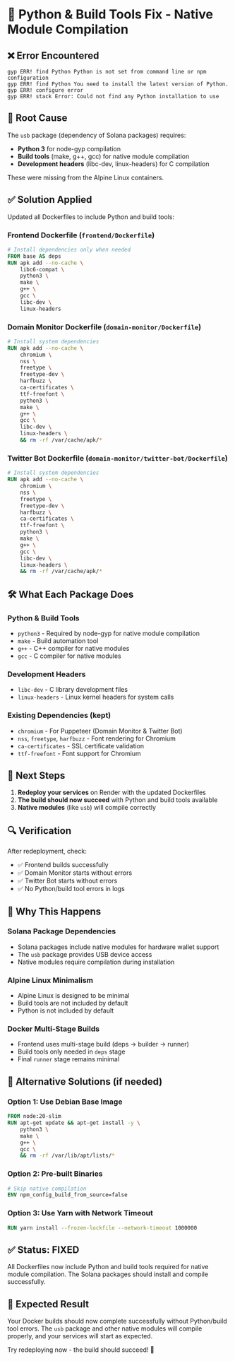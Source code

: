 # 🔧 Python & Build Tools Fix - Native Module Compilation

## ❌ Error Encountered

```
gyp ERR! find Python Python is not set from command line or npm configuration
gyp ERR! find Python You need to install the latest version of Python.
gyp ERR! configure error 
gyp ERR! stack Error: Could not find any Python installation to use
```

## 🎯 Root Cause

The `usb` package (dependency of Solana packages) requires:
- **Python 3** for node-gyp compilation
- **Build tools** (make, g++, gcc) for native module compilation
- **Development headers** (libc-dev, linux-headers) for C compilation

These were missing from the Alpine Linux containers.

## ✅ Solution Applied

Updated all Dockerfiles to include Python and build tools:

### **Frontend Dockerfile** (`frontend/Dockerfile`)
```dockerfile
# Install dependencies only when needed
FROM base AS deps
RUN apk add --no-cache \
    libc6-compat \
    python3 \
    make \
    g++ \
    gcc \
    libc-dev \
    linux-headers
```

### **Domain Monitor Dockerfile** (`domain-monitor/Dockerfile`)
```dockerfile
# Install system dependencies
RUN apk add --no-cache \
    chromium \
    nss \
    freetype \
    freetype-dev \
    harfbuzz \
    ca-certificates \
    ttf-freefont \
    python3 \
    make \
    g++ \
    gcc \
    libc-dev \
    linux-headers \
    && rm -rf /var/cache/apk/*
```

### **Twitter Bot Dockerfile** (`domain-monitor/twitter-bot/Dockerfile`)
```dockerfile
# Install system dependencies
RUN apk add --no-cache \
    chromium \
    nss \
    freetype \
    freetype-dev \
    harfbuzz \
    ca-certificates \
    ttf-freefont \
    python3 \
    make \
    g++ \
    gcc \
    libc-dev \
    linux-headers \
    && rm -rf /var/cache/apk/*
```

## 🛠️ What Each Package Does

### **Python & Build Tools**
- `python3` - Required by node-gyp for native module compilation
- `make` - Build automation tool
- `g++` - C++ compiler for native modules
- `gcc` - C compiler for native modules

### **Development Headers**
- `libc-dev` - C library development files
- `linux-headers` - Linux kernel headers for system calls

### **Existing Dependencies** (kept)
- `chromium` - For Puppeteer (Domain Monitor & Twitter Bot)
- `nss`, `freetype`, `harfbuzz` - Font rendering for Chromium
- `ca-certificates` - SSL certificate validation
- `ttf-freefont` - Font support for Chromium

## 🚀 Next Steps

1. **Redeploy your services** on Render with the updated Dockerfiles
2. **The build should now succeed** with Python and build tools available
3. **Native modules** (like `usb`) will compile correctly

## 🔍 Verification

After redeployment, check:
- ✅ Frontend builds successfully
- ✅ Domain Monitor starts without errors
- ✅ Twitter Bot starts without errors
- ✅ No Python/build tool errors in logs

## 📝 Why This Happens

### **Solana Package Dependencies**
- Solana packages include native modules for hardware wallet support
- The `usb` package provides USB device access
- Native modules require compilation during installation

### **Alpine Linux Minimalism**
- Alpine Linux is designed to be minimal
- Build tools are not included by default
- Python is not included by default

### **Docker Multi-Stage Builds**
- Frontend uses multi-stage build (deps → builder → runner)
- Build tools only needed in `deps` stage
- Final `runner` stage remains minimal

## 🎯 Alternative Solutions (if needed)

### **Option 1: Use Debian Base Image**
```dockerfile
FROM node:20-slim
RUN apt-get update && apt-get install -y \
    python3 \
    make \
    g++ \
    gcc \
    && rm -rf /var/lib/apt/lists/*
```

### **Option 2: Pre-built Binaries**
```dockerfile
# Skip native compilation
ENV npm_config_build_from_source=false
```

### **Option 3: Use Yarn with Network Timeout**
```dockerfile
RUN yarn install --frozen-lockfile --network-timeout 1000000
```

## ✅ Status: FIXED

All Dockerfiles now include Python and build tools required for native module compilation. The Solana packages should install and compile successfully.

## 🚀 Expected Result

Your Docker builds should now complete successfully without Python/build tool errors. The `usb` package and other native modules will compile properly, and your services will start as expected.

Try redeploying now - the build should succeed! 🎉

